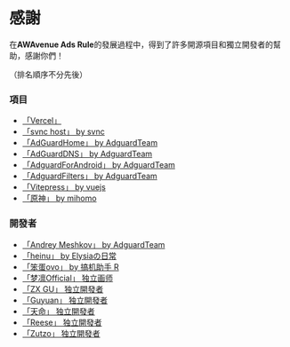 # 感謝

在**AWAvenue Ads Rule**的發展過程中，得到了許多開源項目和獨立開發者的幫助，感謝你們！

（排名順序不分先後）


### 項目
- [「Vercel」](https://vercel.com/)
- [「svnc host」 by svnc](https://gitee.com/svnc/host)
- [「AdGuardHome」 by AdguardTeam](https://github.com/AdguardTeam/AdGuardHome)
- [「AdGuardDNS」 by AdguardTeam](https://github.com/AdguardTeam/AdGuardDNS)
- [「AdguardForAndroid」 by AdguardTeam](https://github.com/AdguardTeam/AdguardForAndroid)
- [「AdguardFilters」 by AdguardTeam](https://github.com/AdguardTeam/AdguardFilters)
- [「Vitepress」 by vuejs](https://vitepress.dev/)
- [「原神」 by mihomo](https://ys.mihoyo.com/)


### 開發者
- [「Andrey Meshkov」 by AdguardTeam](https://github.com/ameshkov)
- [「heinu」 by Elysiaの日常](https://github.com/heinu123)
- [「笨蛋ovo」 by 搞机助手 R](https://github.com/liuran001)
- [「梦凛Official」 独立画师](https://t.me/menglin0204)
- [「ZX GU」 独立開發者](https://i.pcbeta.com/space-uid-4880620.html)
- [「Guyuan」 独立開發者](https://t.me/guyuan66)
- [「天命」 独立開發者](https://t.me/tmbyml)
- [「Reese」 独立開發者](https://github.com/zjyzip)
- [「Zutzo」 独立開發者](https://github.com/zutzo)